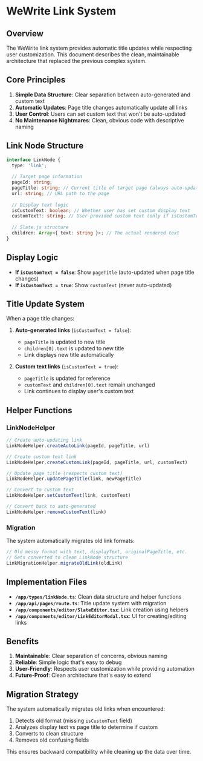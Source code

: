 # WeWrite Link System

## Overview

The WeWrite link system provides automatic title updates while respecting user customization. This document describes the clean, maintainable architecture that replaced the previous complex system.

## Core Principles

1. **Simple Data Structure**: Clear separation between auto-generated and custom text
2. **Automatic Updates**: Page title changes automatically update all links
3. **User Control**: Users can set custom text that won't be auto-updated
4. **No Maintenance Nightmares**: Clean, obvious code with descriptive naming

## Link Node Structure

```typescript
interface LinkNode {
  type: 'link';
  
  // Target page information
  pageId: string;
  pageTitle: string; // Current title of target page (always auto-updated)
  url: string; // URL path to the page
  
  // Display text logic
  isCustomText: boolean; // Whether user has set custom display text
  customText?: string; // User-provided custom text (only if isCustomText = true)
  
  // Slate.js structure
  children: Array<{ text: string }>; // The actual rendered text
}
```

## Display Logic

- **If `isCustomText = false`**: Show `pageTitle` (auto-updated when page title changes)
- **If `isCustomText = true`**: Show `customText` (never auto-updated)

## Title Update System

When a page title changes:

1. **Auto-generated links** (`isCustomText = false`):
   - `pageTitle` is updated to new title
   - `children[0].text` is updated to new title
   - Link displays new title automatically

2. **Custom text links** (`isCustomText = true`):
   - `pageTitle` is updated for reference
   - `customText` and `children[0].text` remain unchanged
   - Link continues to display user's custom text

## Helper Functions

### LinkNodeHelper

```typescript
// Create auto-updating link
LinkNodeHelper.createAutoLink(pageId, pageTitle, url)

// Create custom text link
LinkNodeHelper.createCustomLink(pageId, pageTitle, url, customText)

// Update page title (respects custom text)
LinkNodeHelper.updatePageTitle(link, newPageTitle)

// Convert to custom text
LinkNodeHelper.setCustomText(link, customText)

// Convert back to auto-generated
LinkNodeHelper.removeCustomText(link)
```

### Migration

The system automatically migrates old link formats:

```typescript
// Old messy format with text, displayText, originalPageTitle, etc.
// Gets converted to clean LinkNode structure
LinkMigrationHelper.migrateOldLink(oldLink)
```

## Implementation Files

- **`/app/types/linkNode.ts`**: Clean data structure and helper functions
- **`/app/api/pages/route.ts`**: Title update system with migration
- **`/app/components/editor/SlateEditor.tsx`**: Link creation using helpers
- **`/app/components/editor/LinkEditorModal.tsx`**: UI for creating/editing links

## Benefits

1. **Maintainable**: Clear separation of concerns, obvious naming
2. **Reliable**: Simple logic that's easy to debug
3. **User-Friendly**: Respects user customization while providing automation
4. **Future-Proof**: Clean architecture that's easy to extend

## Migration Strategy

The system automatically migrates old links when encountered:

1. Detects old format (missing `isCustomText` field)
2. Analyzes display text vs page title to determine if custom
3. Converts to clean structure
4. Removes old confusing fields

This ensures backward compatibility while cleaning up the data over time.
